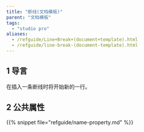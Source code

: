 ```yaml
---
title: "断线(文档模板)"
parent: "文档模板"
tags:
  - "studio pro"
aliases:
  - /refguide/Line+Break+(document+template).html
  - /refguide/line-break-(document-template).html
---
```


## 1 导言

在插入一条断线时将开始新的一行。

## 2 公共属性

{{% snippet file="refguide/name-property.md" %}}
